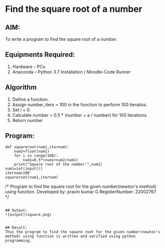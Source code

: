 # Find the square root of a number

## AIM:
To write a program to find the square root of a number.

## Equipments Required:
1. Hardware – PCs
2. Anaconda – Python 3.7 Installation / Moodle-Code Runner

## Algorithm
1. Define a function.
2. Assign number_iters = 100 in the function to perform 100 iteratios.
3. Set i = 0.
4. Calculate  number = 0.5 * (number + a / number) for 100 iterations.
5. Return number

## Program:
```
def squareroot(num1,iternum):
    num2=float(num1)
    for i in range(100):
        num1=0.5*(num1+num2/num1)
    print("Square root of the number:",num1)    
num1=int(input())
iternum=100
squareroot(num1,iternum)
```
/*
Program to find the square root for the given number(newton's method) using function.
Developed by: pravin kumar G
RegisterNumber:  22002767
*/
```

## Output:
![output](square.png)


## Result:
Thus the program to find the square root for the given number(newton's method) using function is written and verified using python programming.

